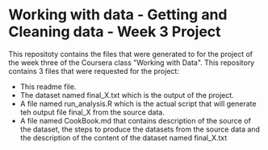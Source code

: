 # Working with data - Getting and Cleaning data - Week 3 Project
This repositoty contains the files that were generated to for the project of the week three of the Coursera class "Working with Data".
This repository contains 3 files that were requested for the project:
 - This readme file.
 - The dataset named final_X.txt which is the output of the project.
 - A file named run_analysis.R which is the actual script that will generate teh output file final_X from the source data.
 - A file named CookBook.md that contains description of the source of the dataset, the steps to produce the datasets from the source data and the description of the content of the dataset named final_X.txt
